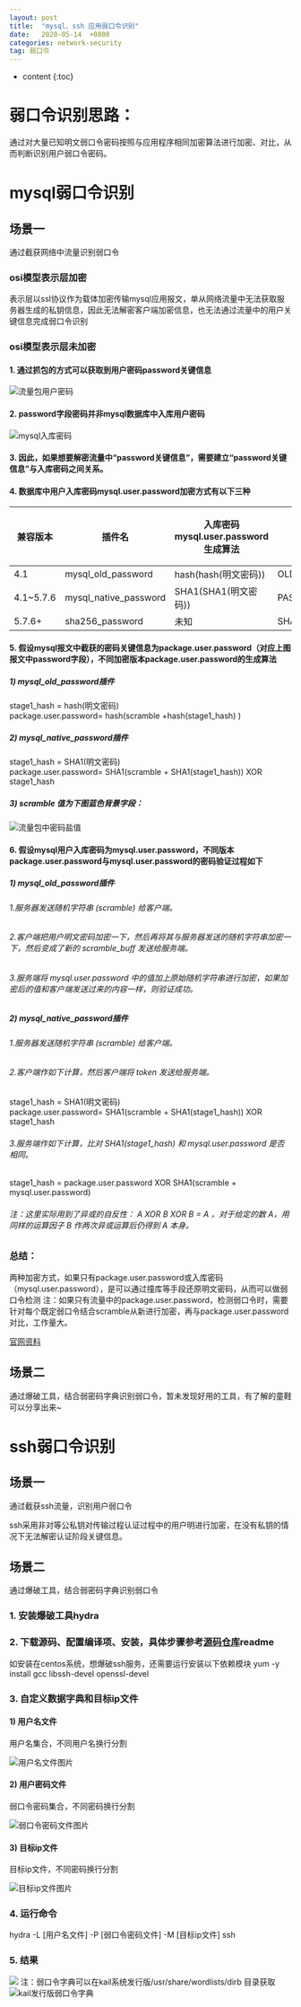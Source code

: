 ```yaml
---
layout: post
title:  "mysql、ssh 应用弱口令识别"
date:   2020-05-14  +0800
categories: network-security
tag: 弱口令
---
```


* content
{:toc}

# 弱口令识别思路：
通过对大量已知明文弱口令密码按照与应用程序相同加密算法进行加密、对比，从而判断识别用户弱口令密码。

# mysql弱口令识别
## 场景一
通过截获网络中流量识别弱口令
### osi模型表示层加密
表示层以ssl协议作为载体加密传输mysql应用报文，单从网络流量中无法获取服务器生成的私钥信息，因此无法解密客户端加密信息，也无法通过流量中的用户关键信息完成弱口令识别

### osi模型表示层未加密
#### 1.	通过抓包的方式可以获取到用户密码password关键信息
![流量包用户密码](/styles\images\network-security\packagepassword.png)

#### 2.	password字段密码并非mysql数据库中入库用户密码
![mysql入库密码](/styles\images\network-security\dbpassword.png)

#### 3.	因此，如果想要解密流量中“password关键信息”，需要建立“password关键信息”与入库密码之间关系。
#### 4.	数据库中用户入库密码mysql.user.password加密方式有以下三种

| 兼容版本  | 插件名                | 入库密码mysql.user.password生成算法 | mysql语法函数     | 是否验证 |
| --------- | --------------------- | ----------------------------------- | ----------------- | -------- |
| 4.1       | mysql_old_password    | hash(hash(明文密码))                | OLD_PASSWORD(str) | 否       |
| 4.1~5.7.6 | mysql_native_password | SHA1(SHA1(明文密码))                | PASSWORD(str)     | 是       |
| 5.7.6+    | sha256_password       | 未知                                | SHA2(str)         | 否       |


#### 5.	假设mysql报文中截获的密码关键信息为package.user.password（对应上图报文中password字段），不同加密版本package.user.password的生成算法

##### 1)	mysql_old_password插件
stage1_hash = hash(明文密码)\
package.user.password= hash(scramble +hash(stage1_hash) )

##### 2)	mysql_native_password插件
stage1_hash = SHA1(明文密码)\
package.user.password= SHA1(scramble + SHA1(stage1_hash)) XOR stage1_hash

##### 3) scramble 值为下图蓝色背景字段：

![流量包中密码盐值](/styles\images\network-security\packagescramble.png)
#### 6.	假设mysql用户入库密码为mysql.user.password，不同版本package.user.password与mysql.user.password的密码验证过程如下

##### 1) mysql_old_password插件
###### 1.服务器发送随机字符串 (scramble) 给客户端。

###### 2.客户端把用户明文密码加密一下，然后再将其与服务器发送的随机字符串加密一下，然后变成了新的 scramble_buff 发送给服务端。

###### 3.服务端将 mysql.user.password 中的值加上原始随机字符串进行加密，如果加密后的值和客户端发送过来的内容一样，则验证成功。

##### 2) mysql_native_password插件
###### 1.服务器发送随机字符串 (scramble) 给客户端。

###### 2.客户端作如下计算，然后客户端将 token 发送给服务端。
stage1_hash = SHA1(明文密码)\
package.user.password= SHA1(scramble + SHA1(stage1_hash)) XOR stage1_hash

###### 3.服务端作如下计算，比对 SHA1(stage1_hash) 和 mysql.user.password 是否相同。
stage1_hash = package.user.password XOR SHA1(scramble + mysql.user.password)
###### 注：这里实际用到了异或的自反性： A XOR B XOR B = A ，对于给定的数 A，用同样的运算因子 B 作两次异或运算后仍得到 A 本身。

### 总结：
两种加密方式，如果只有package.user.password或入库密码（mysql.user.password），是可以通过撞库等手段还原明文密码，从而可以做弱口令检测
注：如果只有流量中的package.user.password，检测弱口令时，需要针对每个既定弱口令结合scramble从新进行加密，再与package.user.password对比，工作量大。

[官网资料](https://dev.mysql.com/doc/dev/mysql-server/8.0.16/page_protocol_connection_phase_authentication_methods_native_password_authentication.html)

## 场景二
通过爆破工具，结合弱密码字典识别弱口令，暂未发现好用的工具，有了解的童鞋可以分享出来~
# ssh弱口令识别
## 场景一
通过截获ssh流量，识别用户弱口令

ssh采用非对等公私钥对传输过程认证过程中的用户明进行加密，在没有私钥的情况下无法解密认证阶段关键信息。

## 场景二
通过爆破工具，结合弱密码字典识别弱口令

### 1.	安装爆破工具hydra
### 2.	下载源码、配置编译项、安装，具体步骤参考[源码仓库](https://github.com/vanhauser-thc/thc-hydra)readme
如安装在centos系统，想爆破ssh服务，还需要运行安装以下依赖模块
yum -y install gcc libssh-devel openssl-devel
### 3.	自定义数据字典和目标ip文件
#### 1)	用户名文件
用户名集合，不同用户名换行分割

![用户名文件图片](/styles\images\network-security\hydrausername.png)

#### 2)	用户密码文件
弱口令密码集合，不同密码换行分割

![弱口令密码文件图片](/styles\images\network-security\hydrapassword.png)

#### 3)	目标ip文件
目标ip文件，不同密码换行分割

![目标ip文件图片](/styles\images\network-security\hydratarget.png)

### 4.	运行命令
hydra -L [用户名文件] -P [弱口令密码文件] -M [目标ip文件] ssh 




### 5.	结果
![](/)
注：弱口令字典可以在kail系统发行版/usr/share/wordlists/dirb 目录获取
![kail发行版弱口令字典](/styles\images\network-security\kailwordpasswordlist.png)